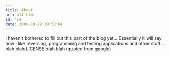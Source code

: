 ```yaml
---
title: About
url: 414.html
id: 414
date: 2008-10-29 19:50:04
---
```


I haven't bothered to fill out this part of the blog yet... Essentially it will say how I like reversing, programming and testing applications and other stuff... blah blah LICENSE blah blah (quoted from google)